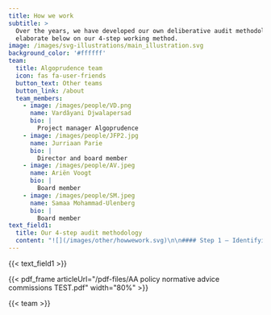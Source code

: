 ```yaml
---
title: How we work
subtitle: >
  Over the years, we have developed our own deliberative audit methodology. We
  elaborate below on our 4-step working method.
image: /images/svg-illustrations/main_illustration.svg
background_color: '#ffffff'
team:
  title: Algoprudence team
  icon: fas fa-user-friends
  button_text: Other teams
  button_link: /about
  team_members:
    - image: /images/people/VD.png
      name: Vardâyani Djwalapersad
      bio: |
        Project manager Algoprudence
    - image: /images/people/JFP2.jpg
      name: Jurriaan Parie
      bio: |
        Director and board member
    - image: /images/people/AV.jpeg
      name: Ariën Voogt
      bio: |
        Board member
    - image: /images/people/SM.jpeg
      name: Samaa Mohammad-Ulenberg
      bio: |
        Board member
text_field1:
  title: Our 4-step audit methodology
  content: "![](/images/other/howwework.svg)\n\n#### Step 1 – Identifying an issue\n\nIdentifying a concrete ethical issue in a real algorithm or data-analysis tool\n\n#### Step 2 – Problem statement\n\nDescription of ethical issue, legal aspects, statistical methodology and hearing stakeholders and affected groups\n\n#### Step 3 – Advice commission\n\nDeliberative conversation on ethical issue by diverse and inclusive advice commission\n\n#### Step 4 – Public advice\n\nAdvice of commission is published together with problem statement on our website. Publicly sharing the problem statement and normative advice is called\_algoprudence\n\n##### Read Algorithm Audit's internal policy document how to convene a normative advice commission:\n"
---
```


{{< text_field1 >}}

{{< pdf_frame articleUrl="/pdf-files/AA policy normative advice commissions TEST.pdf" width="80%" >}}

{{< team >}}
